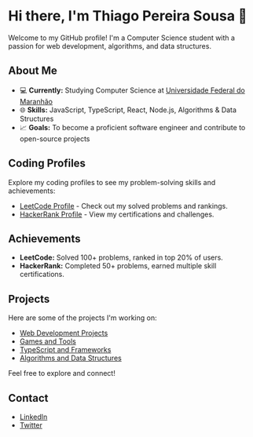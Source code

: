 # Hi there, I'm Thiago Pereira Sousa 👋

Welcome to my GitHub profile! I'm a Computer Science student with a passion for web development, algorithms, and data structures.

## About Me

- 💻 **Currently:** Studying Computer Science at [Universidade Federal do Maranhão](https://www.ufma.br)
- 🌐 **Skills:** JavaScript, TypeScript, React, Node.js, Algorithms & Data Structures
- 📈 **Goals:** To become a proficient software engineer and contribute to open-source projects

## Coding Profiles

Explore my coding profiles to see my problem-solving skills and achievements:

- [LeetCode Profile](https://leetcode.com/your-username) - Check out my solved problems and rankings.
- [HackerRank Profile](https://www.hackerrank.com/your-username) - View my certifications and challenges.

## Achievements

- **LeetCode:** Solved 100+ problems, ranked in top 20% of users.
- **HackerRank:** Completed 50+ problems, earned multiple skill certifications.

## Projects

Here are some of the projects I'm working on:

- [Web Development Projects](https://github.com/your-username/web-development-projects)
- [Games and Tools](https://github.com/your-username/games-and-tools)
- [TypeScript and Frameworks](https://github.com/your-username/typescript-and-frameworks)
- [Algorithms and Data Structures](https://github.com/your-username/algorithms-and-data-structures)

Feel free to explore and connect!

## Contact

- [LinkedIn](https://www.linkedin.com/in/your-profile)
- [Twitter](https://twitter.com/your-username)
